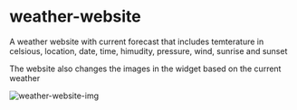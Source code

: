 # weather-website

A weather website with current forecast that includes temterature in celsious, location, date, time, himudity, pressure, wind, sunrise and sunset

The website also changes the images in the widget based on the current weather

![weather-website-img](https://user-images.githubusercontent.com/44105016/142835446-f6cdc7f4-4332-43a2-a8ff-333048ffb04e.png)

